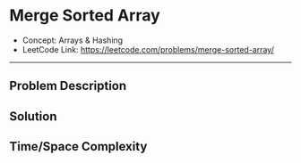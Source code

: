 # Merge Sorted Array

- Concept: Arrays & Hashing
- LeetCode Link: https://leetcode.com/problems/merge-sorted-array/

---

## Problem Description

## Solution

## Time/Space Complexity

